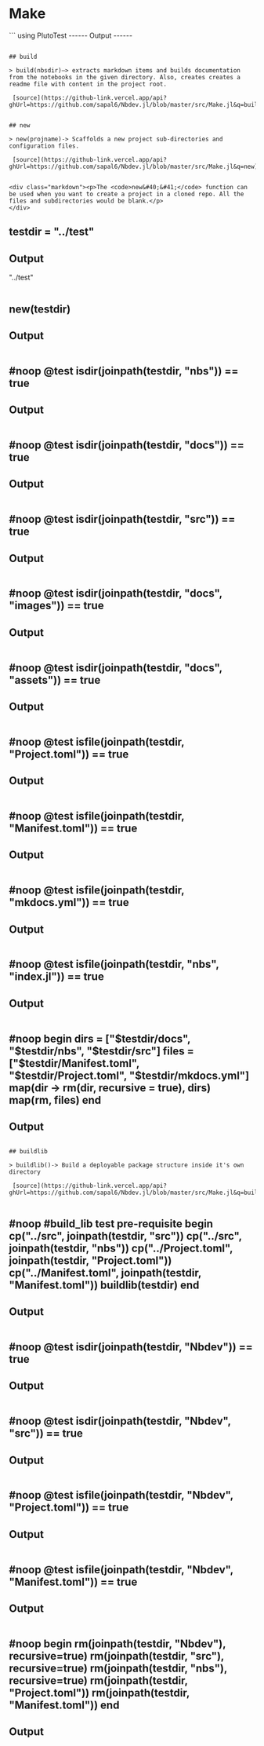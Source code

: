 <h1>Make</h1>
```
using PlutoTest
------
Output
------

```

## build

> build(nbsdir)–> extracts markdown items and builds documentation from the notebooks in the given directory. Also, creates creates a readme file with content in the project root.

 [source](https://github-link.vercel.app/api?ghUrl=https://github.com/sapal6/Nbdev.jl/blob/master/src/Make.jl&q=build)


## new

> new(projname)-> Scaffolds a new project sub-directories and configuration files.

 [source](https://github-link.vercel.app/api?ghUrl=https://github.com/sapal6/Nbdev.jl/blob/master/src/Make.jl&q=new)


<div class="markdown"><p>The <code>new&#40;&#41;</code> function can be used when you want to create a project in a cloned repo. All the files and subdirectories would be blank.</p>
</div>
```
testdir = "../test"
------
Output
------
"../test"
```

```
new(testdir)
------
Output
------

```

```
#noop
@test isdir(joinpath(testdir, "nbs")) == true
------
Output
------
 
```

```
#noop
@test isdir(joinpath(testdir, "docs")) == true
------
Output
------
 
```

```
#noop
@test isdir(joinpath(testdir, "src")) == true
------
Output
------
 
```

```
#noop
@test isdir(joinpath(testdir, "docs", "images")) == true
------
Output
------
 
```

```
#noop
@test isdir(joinpath(testdir, "docs", "assets")) == true
------
Output
------
 
```

```
#noop
@test isfile(joinpath(testdir, "Project.toml")) == true
------
Output
------
 
```

```
#noop
@test isfile(joinpath(testdir, "Manifest.toml")) == true
------
Output
------
 
```

```
#noop
@test isfile(joinpath(testdir, "mkdocs.yml")) == true
------
Output
------
 
```

```
#noop
@test isfile(joinpath(testdir, "nbs", "index.jl")) == true
------
Output
------
 
```

```
#noop
begin
	dirs = ["$testdir/docs", "$testdir/nbs", "$testdir/src"]
	files = ["$testdir/Manifest.toml", "$testdir/Project.toml", "$testdir/mkdocs.yml"]
	map(dir -> rm(dir, recursive = true), dirs)
	map(rm, files)
end
------
Output
------
 
```

## buildlib

> buildlib()-> Build a deployable package structure inside it's own directory

 [source](https://github-link.vercel.app/api?ghUrl=https://github.com/sapal6/Nbdev.jl/blob/master/src/Make.jl&q=buildlib)


```
#noop
#build_lib test pre-requisite
begin
cp("../src", joinpath(testdir, "src"))
cp("../src", joinpath(testdir, "nbs"))
cp("../Project.toml", joinpath(testdir, "Project.toml"))
cp("../Manifest.toml", joinpath(testdir, "Manifest.toml"))
buildlib(testdir)
end
------
Output
------
 
```

```
#noop
@test isdir(joinpath(testdir, "Nbdev")) == true
------
Output
------
 
```

```
#noop
@test isdir(joinpath(testdir, "Nbdev", "src")) == true 
------
Output
------
 
```

```
#noop
@test isfile(joinpath(testdir, "Nbdev", "Project.toml")) == true
------
Output
------
 
```

```
#noop
@test isfile(joinpath(testdir, "Nbdev", "Manifest.toml")) == true
------
Output
------
 
```

```
#noop
begin
rm(joinpath(testdir, "Nbdev"), recursive=true)
rm(joinpath(testdir, "src"), recursive=true)
rm(joinpath(testdir, "nbs"), recursive=true)
rm(joinpath(testdir, "Project.toml"))
rm(joinpath(testdir, "Manifest.toml"))
end
------
Output
------
 
```

